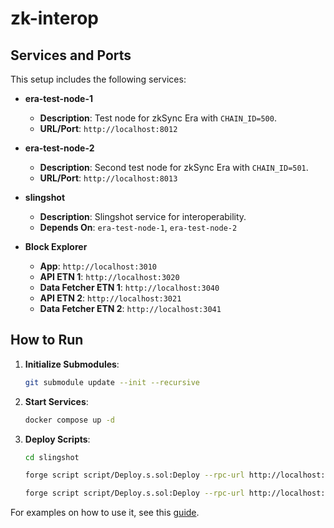 # zk-interop

## Services and Ports

This setup includes the following services:

- **era-test-node-1**  
  - **Description**: Test node for zkSync Era with `CHAIN_ID=500`.
  - **URL/Port**: `http://localhost:8012`

- **era-test-node-2**  
  - **Description**: Second test node for zkSync Era with `CHAIN_ID=501`.
  - **URL/Port**: `http://localhost:8013`

- **slingshot**  
  - **Description**: Slingshot service for interoperability.
  - **Depends On**: `era-test-node-1`, `era-test-node-2`

- **Block Explorer**  
  - **App**: `http://localhost:3010`
  - **API ETN 1**: `http://localhost:3020`
  - **Data Fetcher ETN 1**: `http://localhost:3040`
  - **API ETN 2**: `http://localhost:3021`
  - **Data Fetcher ETN 2**: `http://localhost:3041`

## How to Run

1. **Initialize Submodules**:

   ```bash
   git submodule update --init --recursive
   ```

2. **Start Services**:

   ```bash
   docker compose up -d
   ```

3. **Deploy Scripts**:

   ```bash
   cd slingshot

   forge script script/Deploy.s.sol:Deploy --rpc-url http://localhost:8012 --private-key 0x3d3cbc973389cb26f657686445bcc75662b415b656078503592ac8c1abb8810e --zksync --skip-simulation --enable-eravm-extensions --broadcast

   forge script script/Deploy.s.sol:Deploy --rpc-url http://localhost:8013 --private-key 0x3d3cbc973389cb26f657686445bcc75662b415b656078503592ac8c1abb8810e --zksync --skip-simulation --enable-eravm-extensions --broadcast
   ```

For examples on how to use it, see this [guide](https://github.com/mm-zk/slingshot?tab=readme-ov-file#examples-how-to-trigger).
